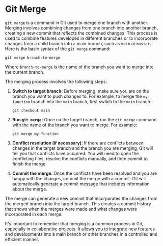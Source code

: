 # Git Merge

`git merge` is a command in Git used to merge one branch with another. Merging involves combining changes from one branch into another branch, creating a new commit that reflects the combined changes. This process is used to combine features developed in different branches or to incorporate changes from a child branch into a main branch, such as `main` or `master`. Here is the basic syntax of the `git merge` command:

```shell
git merge branch-to-merge
```

Where `branch-to-merge` is the name of the branch you want to merge into the current branch.

The merging process involves the following steps:

1. **Switch to target branch:** Before merging, make sure you are on the branch you want to push changes to. For example, to merge the `my-function` branch into the `main` branch, first switch to the `main` branch:

    ```shell
    git checkout main
    ```

2. **Run `git merge`:** Once on the target branch, run the `git merge` command with the name of the branch you want to merge. For example:

    ```shell
    git merge my-function
    ```

3. **Conflict resolution (if necessary):** If there are conflicts between changes in the target branch and the branch you are merging, Git will tell you that conflicts have occurred. You will need to open the conflicting files, resolve the conflicts manually, and then commit to finish the merge.

4. **Commit the merge:** Once the conflicts have been resolved and you are happy with the changes, commit the merge with a commit. Git will automatically generate a commit message that includes information about the merge.

The merge can generate a new commit that incorporates the changes from the merged branch into the target branch. This creates a commit history that shows when the merges were made and what changes were incorporated in each merge.

It's important to remember that merging is a common process in Git, especially in collaborative projects. It allows you to integrate new features and developments into a main branch or other branches in a controlled and efficient manner.